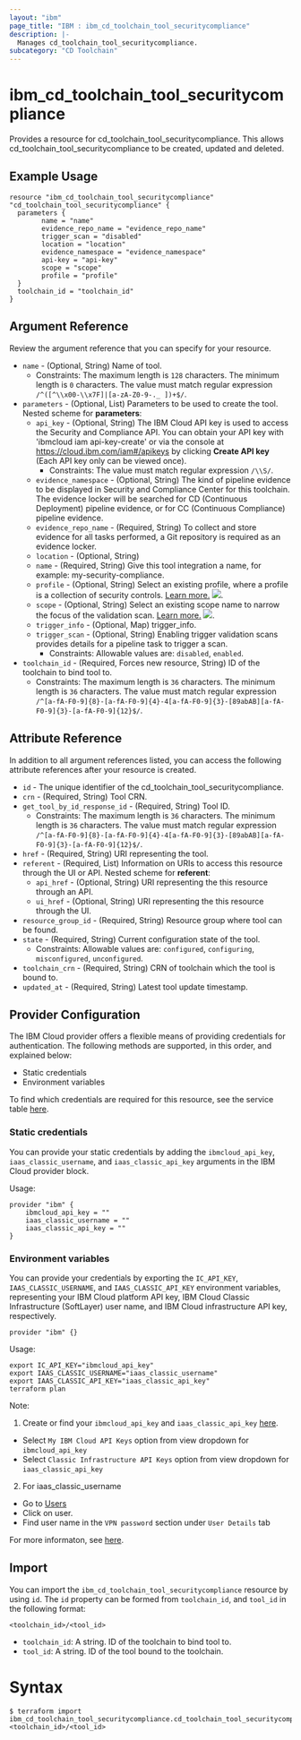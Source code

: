 ```yaml
---
layout: "ibm"
page_title: "IBM : ibm_cd_toolchain_tool_securitycompliance"
description: |-
  Manages cd_toolchain_tool_securitycompliance.
subcategory: "CD Toolchain"
---
```


# ibm_cd_toolchain_tool_securitycompliance

Provides a resource for cd_toolchain_tool_securitycompliance. This allows cd_toolchain_tool_securitycompliance to be created, updated and deleted.

## Example Usage

```hcl
resource "ibm_cd_toolchain_tool_securitycompliance" "cd_toolchain_tool_securitycompliance" {
  parameters {
		name = "name"
		evidence_repo_name = "evidence_repo_name"
		trigger_scan = "disabled"
		location = "location"
		evidence_namespace = "evidence_namespace"
		api-key = "api-key"
		scope = "scope"
		profile = "profile"
  }
  toolchain_id = "toolchain_id"
}
```

## Argument Reference

Review the argument reference that you can specify for your resource.

* `name` - (Optional, String) Name of tool.
  * Constraints: The maximum length is `128` characters. The minimum length is `0` characters. The value must match regular expression `/^([^\\x00-\\x7F]|[a-zA-Z0-9-._ ])+$/`.
* `parameters` - (Optional, List) Parameters to be used to create the tool.
Nested scheme for **parameters**:
	* `api_key` - (Optional, String) The IBM Cloud API key is used to access the Security and Compliance API. You can obtain your API key with 'ibmcloud iam api-key-create' or via the console at https://cloud.ibm.com/iam#/apikeys by clicking **Create API key** (Each API key only can be viewed once).
	  * Constraints: The value must match regular expression `/\\S/`.
	* `evidence_namespace` - (Optional, String) The kind of pipeline evidence to be displayed in Security and Compliance Center for this toolchain. The evidence locker will be searched for CD (Continuous Deployment) pipeline evidence, or for CC (Continuous Compliance) pipeline evidence.
	* `evidence_repo_name` - (Required, String) To collect and store evidence for all tasks performed, a Git repository is required as an evidence locker.
	* `location` - (Optional, String)
	* `name` - (Required, String) Give this tool integration a name, for example: my-security-compliance.
	* `profile` - (Optional, String) Select an existing profile, where a profile is a collection of security controls. [Learn more.](https://cloud.ibm.com/docs/security-compliance?topic=security-compliance-profiles) ![](https://cloud.ibm.com/media/docs/images/icons/launch-glyph.svg).
	* `scope` - (Optional, String) Select an existing scope name to narrow the focus of the validation scan. [Learn more.](https://cloud.ibm.com/docs/security-compliance?topic=security-compliance-scopes) ![](https://cloud.ibm.com/media/docs/images/icons/launch-glyph.svg).
	* `trigger_info` - (Optional, Map) trigger_info.
	* `trigger_scan` - (Optional, String) Enabling trigger validation scans provides details for a pipeline task to trigger a scan.
	  * Constraints: Allowable values are: `disabled`, `enabled`.
* `toolchain_id` - (Required, Forces new resource, String) ID of the toolchain to bind tool to.
  * Constraints: The maximum length is `36` characters. The minimum length is `36` characters. The value must match regular expression `/^[a-fA-F0-9]{8}-[a-fA-F0-9]{4}-4[a-fA-F0-9]{3}-[89abAB][a-fA-F0-9]{3}-[a-fA-F0-9]{12}$/`.

## Attribute Reference

In addition to all argument references listed, you can access the following attribute references after your resource is created.

* `id` - The unique identifier of the cd_toolchain_tool_securitycompliance.
* `crn` - (Required, String) Tool CRN.
* `get_tool_by_id_response_id` - (Required, String) Tool ID.
  * Constraints: The maximum length is `36` characters. The minimum length is `36` characters. The value must match regular expression `/^[a-fA-F0-9]{8}-[a-fA-F0-9]{4}-4[a-fA-F0-9]{3}-[89abAB][a-fA-F0-9]{3}-[a-fA-F0-9]{12}$/`.
* `href` - (Required, String) URI representing the tool.
* `referent` - (Required, List) Information on URIs to access this resource through the UI or API.
Nested scheme for **referent**:
	* `api_href` - (Optional, String) URI representing the this resource through an API.
	* `ui_href` - (Optional, String) URI representing the this resource through the UI.
* `resource_group_id` - (Required, String) Resource group where tool can be found.
* `state` - (Required, String) Current configuration state of the tool.
  * Constraints: Allowable values are: `configured`, `configuring`, `misconfigured`, `unconfigured`.
* `toolchain_crn` - (Required, String) CRN of toolchain which the tool is bound to.
* `updated_at` - (Required, String) Latest tool update timestamp.

## Provider Configuration

The IBM Cloud provider offers a flexible means of providing credentials for authentication. The following methods are supported, in this order, and explained below:

- Static credentials
- Environment variables

To find which credentials are required for this resource, see the service table [here](https://cloud.ibm.com/docs/ibm-cloud-provider-for-terraform?topic=ibm-cloud-provider-for-terraform-provider-reference#required-parameters).

### Static credentials

You can provide your static credentials by adding the `ibmcloud_api_key`, `iaas_classic_username`, and `iaas_classic_api_key` arguments in the IBM Cloud provider block.

Usage:
```
provider "ibm" {
    ibmcloud_api_key = ""
    iaas_classic_username = ""
    iaas_classic_api_key = ""
}
```

### Environment variables

You can provide your credentials by exporting the `IC_API_KEY`, `IAAS_CLASSIC_USERNAME`, and `IAAS_CLASSIC_API_KEY` environment variables, representing your IBM Cloud platform API key, IBM Cloud Classic Infrastructure (SoftLayer) user name, and IBM Cloud infrastructure API key, respectively.

```
provider "ibm" {}
```

Usage:
```
export IC_API_KEY="ibmcloud_api_key"
export IAAS_CLASSIC_USERNAME="iaas_classic_username"
export IAAS_CLASSIC_API_KEY="iaas_classic_api_key"
terraform plan
```

Note:

1. Create or find your `ibmcloud_api_key` and `iaas_classic_api_key` [here](https://cloud.ibm.com/iam/apikeys).
  - Select `My IBM Cloud API Keys` option from view dropdown for `ibmcloud_api_key`
  - Select `Classic Infrastructure API Keys` option from view dropdown for `iaas_classic_api_key`
2. For iaas_classic_username
  - Go to [Users](https://cloud.ibm.com/iam/users)
  - Click on user.
  - Find user name in the `VPN password` section under `User Details` tab

For more informaton, see [here](https://registry.terraform.io/providers/IBM-Cloud/ibm/latest/docs#authentication).

## Import

You can import the `ibm_cd_toolchain_tool_securitycompliance` resource by using `id`.
The `id` property can be formed from `toolchain_id`, and `tool_id` in the following format:

```
<toolchain_id>/<tool_id>
```
* `toolchain_id`: A string. ID of the toolchain to bind tool to.
* `tool_id`: A string. ID of the tool bound to the toolchain.

# Syntax
```
$ terraform import ibm_cd_toolchain_tool_securitycompliance.cd_toolchain_tool_securitycompliance <toolchain_id>/<tool_id>
```
